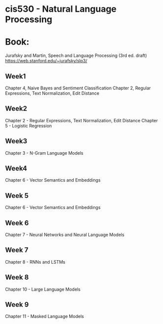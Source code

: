 # cis530 - Natural Language Processing

# Book: 
Jurafsky and Martin, Speech and Language Processing (3rd ed. draft) https://web.stanford.edu/~jurafsky/slp3/

## Week1
Chapter 4,  Naive Bayes and Sentiment Classification 
Chapter 2, Regular Expressions, Text Normalization, Edit Distance 

## Week2
Chapter 2 - Regular Expressions, Text Normalization, Edit Distance 
Chapter 5 - Logistic Regression

## Week3
Chapter 3 - N-Gram Language Models

## Week4
Chapter 6 - Vector Semantics and Embeddings

## Week 5
Chapter 6 - Vector Semantics and Embeddings

## Week 6
Chapter 7 - Neural Networks and Neural Language Models

## Week 7
Chapter 8 - RNNs and LSTMs

## Week 8
Chapter 10 - Large Language Models

## Week 9 
Chapter 11 - Masked Language Models